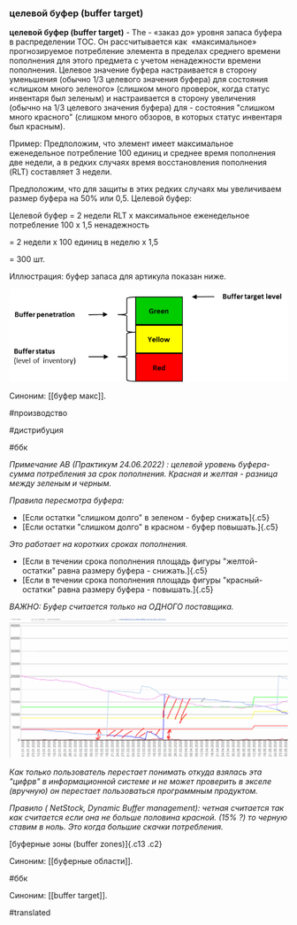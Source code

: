 ### целевой буфер (buffer target)

**целевой буфер (buffer target)** - The - «заказ до» уровня запаса буфера в распределении ТОС. Он рассчитывается как  «максимальное» прогнозируемое потребление элемента в пределах среднего времени пополнения для этого предмета с учетом ненадежности времени пополнения. Целевое значение буфера настраивается в сторону уменьшения (обычно 1/3 целевого значения буфера) для состояния «слишком много зеленого» (слишком много проверок, когда статус инвентаря был зеленым) и настраивается в сторону увеличения (обычно на 1/3 целевого значения буфера) для - состояния \"слишком много красного\" (слишком много обзоров, в которых статус инвентаря был красным).

Пример: Предположим, что элемент имеет максимальное еженедельное потребление 100 единиц и среднее время пополнения две недели, а в редких случаях время восстановления пополнения (RLT) составляет 3 недели.

Предположим, что для защиты в этих редких случаях мы увеличиваем размер буфера на 50% или 0,5. Целевой буфер:

Целевой буфер = 2 недели RLT x максимальное еженедельное потребление 100 x 1,5 ненадежность

= 2 недели x 100 единиц в неделю x 1,5

= 300 шт.

Иллюстрация: буфер запаса для артикула показан ниже.

![](images/image106.png)

Синоним: [[буфер макс]].

#производство

#дистрибуция

#ббк

*Примечание АВ (Практикум 24.06.2022) : целевой уровень буфера- сумма потребления за срок пополнения. Красная и желтая - разница между зеленым и черным.*

*Правила пересмотра буфера:*

-   [Если остатки "слишком долго" в зеленом - буфер снижать]{.c5}
-   [Если остатки "слишком долго" в красном - буфер повышать.]{.c5}

*Это работает на коротких сроках пополнения.*

-   [Если в течении срока пополнения площадь фигуры "желтой-остатки" равна размеру буфера - снижать.]{.c5}
-   [Если в течении срока пополнения площадь фигуры "красный-остатки" равна размеру буфера - повышать.]{.c5}

*ВАЖНО: Буфер считается только на ОДНОГО поставщика.*

![](images/image42.png)

*Как только пользователь перестает понимать откуда взялась эта "цифрв" в информационной системе и не может проверить в экселе (вручную) он перестает пользоваться программным продуктом.*

*Правило ( NetStock, Dynamic Buffer management): четная считается так как считается если она не больше половина красной. (15% ?) то черную ставим в ноль. Это когда большие скачки потребления.*

[буферные зоны (buffer zones)]{.c13 .c2}

Синоним: [[буферные области]].

#ббк

Синоним: [[buffer target]].

#translated
